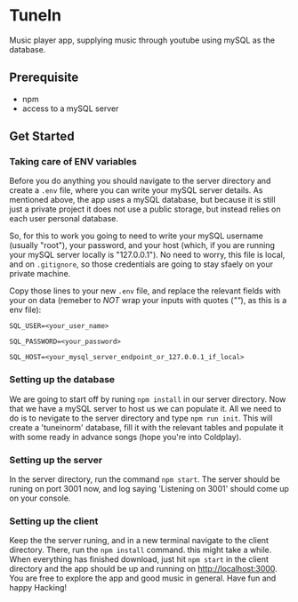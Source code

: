 # TuneIn
Music player app, supplying music through youtube using mySQL as the database.

## Prerequisite 

* npm
* access to a mySQL server

## Get Started

### Taking care of ENV variables
Before you do anything you should navigate to the server directory and create a `.env` file, where you can write your mySQL server details. As mentioned above, the app uses a mySQL database, but because it is still just a private project it does not use a public storage, but instead relies on each user personal database.

So, for this to work you going to need to write your mySQL username (usually "root"), your password, and your host (which, if you are running your mySQL server locally is "127.0.0.1"). No need to worry, this file is local, and on `.gitignore`, so those credentials are going to stay sfaely on your private machine.

Copy those lines to your new `.env` file, and replace the relevant fields with your on data (remeber to *NOT* wrap your inputs with quotes (*""*), as this is a env file):

`SQL_USER=<your_user_name>`

`SQL_PASSWORD=<your_password>`

`SQL_HOST=<your_mysql_server_endpoint_or_127.0.0.1_if_local>`

### Setting up the database
We are going to start off by runing `npm install` in our server directory.
Now that we have a mySQL server to host us we can populate it. All we need to do is to nevigate to the server directory and type `npm run init`.
This will create a 'tuneinorm' database, fill it with the relevant tables and populate it with some ready in advance songs (hope you're into Coldplay).

### Setting up the server

In the server directory, run the command `npm start`.
The server should be runing on port 3001 now, and log saying 'Listening on 3001' should come up on your console.

### Setting up the client

Keep the the server runing, and in a new terminal navigate to the client directory. There, run the `npm install` command. this might take a while.
When everything has finished download, just hit `npm start` in the client directory and the app should be up and running on [http://localhost:3000](http://localhost:3000).
You are free to explore the app and good music in general. Have fun and happy Hacking!
